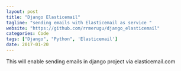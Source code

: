 ```yaml
---
layout: post
title: "Django Elasticemail"
tagline: "sending emails with Elasticemail as service "
website: "https://github.com/rrmerugu/django_elasticemail"
categories: Code
tags: ["Django", "Python", 'Elasticemail']
date: 2017-01-20
---
```


This will enable sending emails in django project via elasticemail.com
